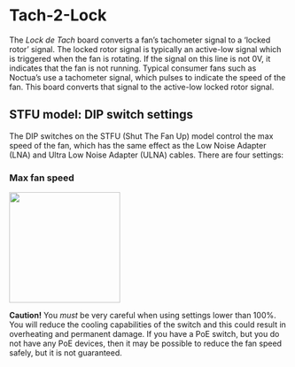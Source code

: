 # Tach-2-Lock
The *Lock de Tach* board converts a fan’s tachometer signal to a ‘locked rotor’ signal. The locked rotor signal is typically an active-low signal which is triggered when the fan is rotating. If the signal on this line is not 0V, it indicates that the fan is not running. Typical consumer fans such as Noctua’s use a tachometer signal, which pulses to indicate the speed of the fan. This board converts that signal to the active-low locked rotor signal.

## STFU model: DIP switch settings
The DIP switches on the STFU (Shut The Fan Up) model control the max speed of the fan, which has the same effect as the Low Noise Adapter (LNA) and Ultra Low Noise Adapter (ULNA) cables. There are four settings:

### Max fan speed
<img src="https://github.com/BhSimon/t2l/assets/7036461/d9693deb-debc-414a-9e6a-ad9bd1a0a299" width="200">

**Caution!** You *must* be very careful when using settings lower than 100%. You will reduce the cooling capabilities of the switch and this could result in overheating and permanent damage. If you have a PoE switch, but you do not have any PoE devices, then it may be possible to reduce the fan speed safely, but it is not guaranteed.
